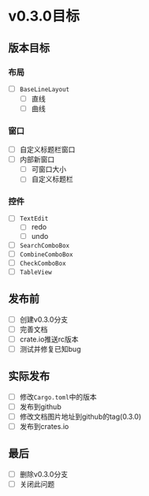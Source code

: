 # v0.3.0目标

## 版本目标

### 布局

* [ ] `BaseLineLayout`
    * [ ] 直线
    * [ ] 曲线

### 窗口

* [ ] 自定义标题栏窗口
* [ ] 内部新窗口
    * [ ] 可窗口大小
    * [ ] 自定义标题栏

### 控件

* [ ] `TextEdit`
    * [ ] redo
    * [ ] undo
* [ ] `SearchComboBox`
* [ ] `CombineComboBox`
* [ ] `CheckComboBox`
* [ ] `TableView`

## 发布前

* [ ] 创建v0.3.0分支
* [ ] 完善文档
* [ ] crate.io推送rc版本
* [ ] 测试并修复已知bug

## 实际发布

* [ ] 修改`Cargo.toml`中的版本
* [ ] 发布到github
* [ ] 修改文档图片地址到github的tag(0.3.0)
* [ ] 发布到crates.io

## 最后
* [ ] 删除v0.3.0分支
* [ ] 关闭此问题
